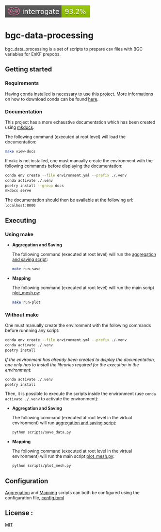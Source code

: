 [![Docstrings](./docs/assets/badges/interrogate_badge.svg)](https://github.com/grigaut/bgc-data-processing)
# bgc-data-processing
bgc_data_processing is a set of scripts to prepare csv files with BGC variables for EnKF prepobs.
## Getting started
### Requirements
Having conda installed is necessary to use this project.
More informations on how to download conda can be found [here](https://conda.io/projects/conda/en/latest/user-guide/install/index.html).
### Documentation
This project has a more exhaustive documentation which has been created using [mkdocs](https://www.mkdocs.org/).

The following command (executed at root level) will load the documentation:

``` bash
make view-docs
```

If `make` is not installed, one must manually create the environment with the following commands before displaying the documentation:

``` bash
conda env create --file environment.yml --prefix ./.venv
conda activate ./.venv
poetry install --group docs
mkdocs serve
```

The documentation should then be available at the following url: `localhost:8000`
## Executing
### Using make
- **Aggregation and Saving**

    The following command (executed at root level) will run the [aggregation and saving script](/scripts/save_data.py):

    ``` bash
    make run-save
    ```
- **Mapping**

    The following command (executed at root level) will run the main script [plot_mesh.py](/scripts/plot_mesh.py):

    ``` bash
    make run-plot
    ```
### Without make
One must manually create the environment with the following commands before runnning any script:

``` bash
conda env create --file environment.yml --prefix ./.venv
conda activate ./.venv
poetry install
```

*If the environment has already been created to display the documentation, one only has to install the libraries required for the execution in the environment:*

``` bash
conda activate ./.venv
poetry install
```

Then, it is possible to execute the scripts inside the environment (use `conda activate ./.venv` to activate the environment):
- **Aggregation and Saving**

    The following command (executed at root level in the virtual environment) will run [aggregation and saving script](/scripts/save_data.py):

    ``` bash
    python scripts/save_data.py
    ```

- **Mapping**

    The following command (executed at root level in the virtual environment) will run the main script [plot_mesh.py](/scripts/plot_mesh.py):

    ``` bash
    python scripts/plot_mesh.py
    ```
## Configuration
[Aggregation](/scripts/save_data.py) and [Mapping](/scripts/plot_mesh.py) scripts can both be configured using the configuration file, [config.toml](/config.toml)
## License :
[MIT](https://choosealicense.com/licenses/mit/)

